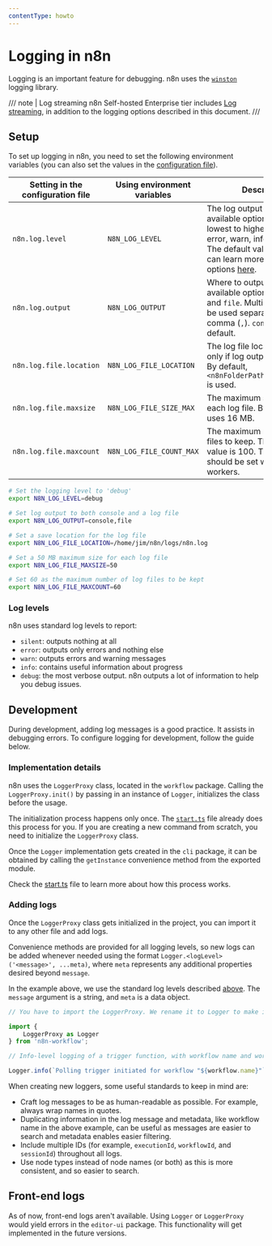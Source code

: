 ```yaml
---
contentType: howto
---
```


# Logging in n8n

Logging is an important feature for debugging. n8n uses the [`winston`](https://www.npmjs.com/package/winston) logging library.

/// note | Log streaming
n8n Self-hosted Enterprise tier includes [Log streaming](/log-streaming.md), in addition to the logging options described in this document.
///
## Setup

To set up logging in n8n, you need to set the following environment variables (you can also set the values in the [configuration file](/hosting/configuration/configuration-methods.md#set-environment-variables-using-a-file)).

| Setting in the configuration file | Using environment variables | Description                                                                                                                                                                                               |
|-----------------------------------|-----------------------------|-----------------------------------------------------------------------------------------------------------------------------------------------------------------------------------------------------------|
| `n8n.log.level`                   | `N8N_LOG_LEVEL`             | The log output level. The available options are (from lowest to highest level) are error, warn, info, and debug. The default value is `info`. You can learn more about these options [here](#log-levels). |
| `n8n.log.output`                  | `N8N_LOG_OUTPUT`            | Where to output logs. The available options are `console` and `file`. Multiple values can be used separated by a comma (`,`). `console` is used by default.                                               |
| `n8n.log.file.location`           | `N8N_LOG_FILE_LOCATION`     | The log file location, used only if log output is set to file. By default, `<n8nFolderPath>/logs/n8n.log` is used.                                                                                        |
| `n8n.log.file.maxsize`            | `N8N_LOG_FILE_SIZE_MAX`     | The maximum size (in MB) for each log file. By default, n8n uses 16 MB.                                                                                                                                   |
| `n8n.log.file.maxcount`           | `N8N_LOG_FILE_COUNT_MAX`    | The maximum number of log files to keep. The default value is 100. This value should be set when using workers.                                                                                           |


```bash
# Set the logging level to 'debug'
export N8N_LOG_LEVEL=debug

# Set log output to both console and a log file
export N8N_LOG_OUTPUT=console,file

# Set a save location for the log file
export N8N_LOG_FILE_LOCATION=/home/jim/n8n/logs/n8n.log

# Set a 50 MB maximum size for each log file
export N8N_LOG_FILE_MAXSIZE=50

# Set 60 as the maximum number of log files to be kept
export N8N_LOG_FILE_MAXCOUNT=60
```

### Log levels

n8n uses standard log levels to report:

- `silent`: outputs nothing at all
- `error`: outputs only errors and nothing else
- `warn`: outputs errors and warning messages
- `info`: contains useful information about progress
- `debug`: the most verbose output. n8n outputs a lot of information to help you debug issues.


## Development

During development, adding log messages is a good practice. It assists in debugging errors. To configure logging for development, follow the guide below.

### Implementation details

n8n uses the `LoggerProxy` class, located in the `workflow` package. Calling the `LoggerProxy.init()` by passing in an instance of `Logger`, initializes the class before the usage.

The initialization process happens only once. The [`start.ts`](https://github.com/n8n-io/n8n/blob/master/packages/cli/src/commands/start.ts) file already does this process for you. If you are creating a new command from scratch, you need to initialize the `LoggerProxy` class.

Once the `Logger` implementation gets created in the `cli` package, it can be obtained by calling the `getInstance` convenience method from the exported module.

Check the [start.ts](https://github.com/n8n-io/n8n/blob/master/packages/cli/src/commands/start.ts) file to learn more about how this process works.

### Adding logs

Once the `LoggerProxy` class gets initialized in the project, you can import it to any other file and add logs.

Convenience methods are provided for all logging levels, so new logs can be added whenever needed using the format `Logger.<logLevel>('<message>', ...meta)`, where `meta` represents any additional properties desired beyond `message`.

In the example above, we use the standard log levels described [above](#log-levels). The `message` argument is a string, and `meta` is a data object.

```js
// You have to import the LoggerProxy. We rename it to Logger to make it easier

import {
	LoggerProxy as Logger
} from 'n8n-workflow';

// Info-level logging of a trigger function, with workflow name and workflow ID as additional metadata properties

Logger.info(`Polling trigger initiated for workflow "${workflow.name}"`, {workflowName: workflow.name, workflowId: workflow.id});
```

When creating new loggers, some useful standards to keep in mind are:

- Craft log messages to be as human-readable as possible. For example, always wrap names in quotes.
- Duplicating information in the log message and metadata, like workflow name in the above example, can be useful as messages are easier to search and metadata enables easier filtering.
- Include multiple IDs (for example, `executionId`, `workflowId`, and `sessionId`) throughout all logs.
- Use node types instead of node names (or both) as this is more consistent, and so easier to search.

## Front-end logs

As of now, front-end logs aren't available. Using `Logger` or `LoggerProxy` would yield errors in the `editor-ui` package. This functionality will get implemented in the future versions.

